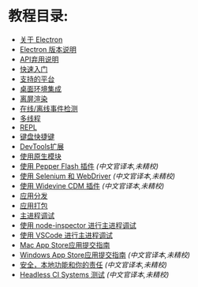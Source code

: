 # 教程目录:
* [关于 Electron](about.md)
* [Electron 版本说明](electron-versioning.md)
* [API弃用说明](planned-breaking-changes.md)
* [快速入门](quick-start.md)
* [支持的平台](supported-platforms.md)
* [桌面环境集成](desktop-environment-integration.md)
* [离屏渲染](offscreen-rendering.md)
* [在线/离线事件检测](online-offline-events.md)
* [多线程](multithreading.md)
* [REPL](repl.md)
* [键盘快捷键](keyboard-shortcuts.md)  
* [DevTools扩展](devtools-extension.md)   
* [使用原生模块](using-native-node-modules.md) 
* [使用 Pepper Flash 插件](using-pepper-flash-plugin.md) _(中文官译本,未精校)_
* [使用 Selenium 和 WebDriver](using-selenium-and-webdriver.md) _(中文官译本,未精校)_
* [使用 Widevine CDM 插件](using-widevine-cdm-plugin.md) _(中文官译本,未精校)_
* [应用分发](application-distribution.md)
* [应用打包](application-packaging.md)
* [主进程调试](debugging-main-process.md)
* [使用 node-inspector 进行主进程调试](debugging-main-process-node-inspector.md)
* [使用 VSCode 进行主进程调试](debugging-main-process-vscode.md)
* [Mac App Store应用提交指南](mac-app-store-submission-guide.md)
* [Windows App Store应用提交指南](windows-store-guide.md) _(中文官译本,未精校)_
* [安全，本地功能和你的责任](security.md) _(中文官译本,未精校)_           
* [Headless CI Systems 测试](testing-on-headless-ci.md) _(中文官译本,未精校)_                  